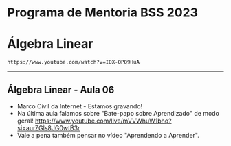 # Programa de Mentoria BSS 2023
# Álgebra Linear

``` https://www.youtube.com/watch?v=IQX-OPQ9HuA ```

___

## Álgebra Linear - Aula 06

- Marco Civil da Internet - Estamos gravando!
- Na última aula falamos sobre "Bate-papo sobre Aprendizado" de modo geral! https://www.youtube.com/live/mVVWhuW1bho?si=aurZGls8JG0wtB3r 
- Vale a pena também pensar no vídeo "Aprendendo a Aprender". 
